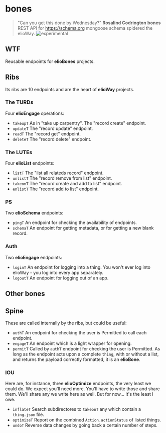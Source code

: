 # bones
> "Can you get this done by Wednesday?" **Rosalind Codrington**
**bones** REST API for <https://schema.org> mongoose schema spidered the elioWay.
![experimental](/eliosin/icon/devops/experimental/favicon.ico "experimental")
## WTF
Reusable endpoints for **elioBones** projects.
## Ribs
Its ribs are 10 endpoints and are the heart of **elioWay** projects.
### The TURDs
Four **elioEngage** operations:
- `takeupT` As in "take up carpentry". The "record create" endpoint.
- `updateT` The "record update" endpoint.
- `readT` The "record get" endpoint.
- `deleteT` The "record delete" endpoint.
### The LUTEs
Four **elioList** endpoints:
- `listT` The "list all relateds record" endpoint.
- `unlistT` The "record remove from list" endpoint.
- `takeonT` The "record create and add to list" endpoint.
- `enlistT` The "record add to list" endpoint.
### PS
Two **elioSchema** endpoints:
- `pingT` An endpoint for checking the availability of endpoints.
- `schemaT` An endpoint for getting metadata, or for getting a new blank record.
### Auth
Two **elioEngage** endpoints:
- `loginT` An endpoint for logging into a thing. You won't ever log into elioWay - you log into every app separately.
- `logoutT` An endpoint for logging out of an app.
## Other bones
## Spine
These are called internally by the ribs, but could be useful:
- `authT` An endpoint for checking the user is Permitted to call each endpoint.
- `engageT` An endpoint which is a light wrapper for opening.
- `permitT` Called by `authT` endpoint for checking the user is Permitted.
As long as the endpoint acts upon a complete `thing`, with or without a list, and returns the payload correctly formatted, it is an **elioBone**.
### IOU
Here are, for instance, three **elioOptimize** endpoints, the very least we could do. We expect you'll need more. You'll have to write those and share them. We'll share any we write here as well. But for now... It's the least I owe.
- `inflateT` Search subdirectores to `takeonT` any which contain a `thing.json` file.
- `optimizeT` Report on the combined `Action.actionStatus` of listed things.
- `undoT` Reverse data changes by going back a certain number of steps.
